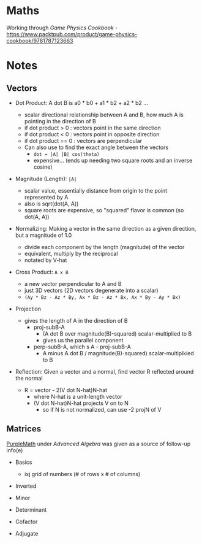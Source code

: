 # Maths

Working through _Game Physics Cookbook_ - https://www.packtpub.com/product/game-physics-cookbook/9781787123663

# Notes

## Vectors

* Dot Product: A dot B is a0 * b0 + a1 * b2 + a2 * b2 ...
  - scalar directional relationship between A and B, how much A is pointing in the direction of B
  - if dot product > 0 : vectors point in the same direction
  - if dot product < 0 : vectors point in opposite direction
  - if dot product == 0 : vectors are perpendicular
  - Can also use to find the exact angle between the vectors
    - `dot = |A| |B| cos(theta)`
    - expensive... (ends up needing two square roots and an inverse cosine)

* Magnitude (Length): `|A|`
  - scalar value, essentially distance from origin to the point represented by A
  - also is sqrt(dot(A, A))
  - square roots are expensive, so "squared" flavor is common (so dot(A, A))

* Normalizing: Making a vector in the same direction as a given direction, but a magnitude of 1.0
  - divide each component by the length (magnitude) of the vector
  - equivalent, multiply by the reciprocal
  - notated by V-hat

* Cross Product: `A x B`
  - a new vector perpendicular to A and B
  - just 3D vectors (2D vectors degenerate into a scalar)
  - `(Ay * Bz - Az * By, Ax * Bz - Az * Bx, Ax * By - Ay * Bx)`

* Projection
  - gives the length of A in the direction of B
    - proj-subB-A
      - (A dot B over magnitude(B)-squared) scalar-multiplied to B
      - gives us the parallel component
    - perp-subB-A, which s A - proj-subB-A
      - A minus A dot B / magnitude(B)-squared) scalar-multiplkied to B

* Reflection: Given a vector and a normal, find vector R reflected around the normal
  - R = vector - 2(V dot N-hat)N-hat
    - where N-hat is a unit-length vector
    - (V dot N-hat)N-hat projects V on to N
      - so if N is not normalized, can use -2 projN of V

## Matrices

[PurpleMath](https://www.purplemath.com) under _Advanced Algebra_ was
given as a source of follow-up info(e)

* Basics
  - ixj grid of numbers (# of rows x # of columns)

* Inverted

* Minor

* Determinant

* Cofactor

* Adjugate
